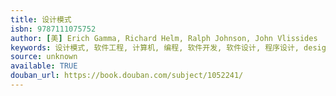 ```yaml
---
title: 设计模式
isbn: 9787111075752
author: [美] Erich Gamma, Richard Helm, Ralph Johnson, John Vlissides
keywords: 设计模式, 软件工程, 计算机, 编程, 软件开发, 软件设计, 程序设计, design
source: unknown
available: TRUE
douban_url: https://book.douban.com/subject/1052241/
---
```

